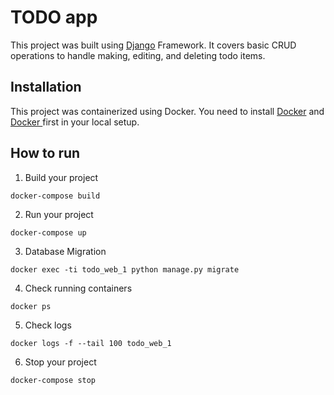 
# TODO app

This project was built using [Django](https://docs.djangoproject.com/) Framework. It covers basic CRUD operations to handle making, editing, and deleting todo items.

## Installation
This project was containerized using Docker. You need to install [Docker](https://docs.docker.com/get-docker/) and [Docker ](https://docs.docker.com/compose/install/) first in your local setup.

## How to run
1. Build your project
```
docker-compose build
```

2. Run your project
```
docker-compose up
```

3. Database Migration
```
docker exec -ti todo_web_1 python manage.py migrate
```

4. Check running containers
```
docker ps
```

5. Check logs
```
docker logs -f --tail 100 todo_web_1
```

6. Stop your project
```
docker-compose stop
```